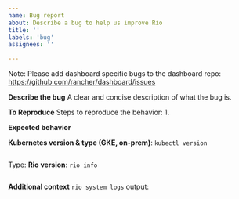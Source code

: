```yaml
---
name: Bug report
about: Describe a bug to help us improve Rio
title: ''
labels: 'bug'
assignees: ''

---
```


Note: Please add dashboard specific bugs to the dashboard repo: https://github.com/rancher/dashboard/issues

**Describe the bug**
A clear and concise description of what the bug is.

**To Reproduce**
Steps to reproduce the behavior:
1. 


**Expected behavior**



**Kubernetes version & type (GKE, on-prem)**: `kubectl version`
```

```
Type:
**Rio version**: `rio info`
```

```
**Additional context**
`rio system logs`
output:
```

```
